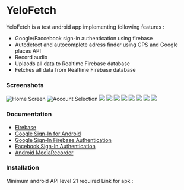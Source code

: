 # YeloFetch


YeloFetch is a test android app implementing following features : 

  - Google/Faccebook sign-in authentication using firebase
  - Autodetect and autocomplete adress finder using GPS and Google places API
  - Record audio 
  - Uplaods all data to Realtime Firebase database
  - Fetches all data from Realtime Firebase database

### Screenshots
 ![Home Screen](https://www.dropbox.com/s/61gz0xlqa3muvwb/Screenshot_20180524-144247.jpg?dl=1) 
 ![Account Selection](https://www.dropbox.com/s/ccs8lw3j05voip1/Screenshot_20180524-144253.jpg?dl=1)
 ![](https://www.dropbox.com/s/eiaoqzz0i9jur7v/Screenshot_20180524-144300.jpg?dl=1)
 ![](https://www.dropbox.com/s/zogesd30xyvi7zs/Screenshot_20180524-144308.jpg?dl=1)
 ![](https://www.dropbox.com/s/qu30445ih83j1gv/Screenshot_20180524-144315.jpg?dl=1)
 ![](https://www.dropbox.com/s/mh5ilw82qycq3h0/Screenshot_20180524-144321.jpg?dl=1)
 ![](https://www.dropbox.com/s/b0r8lan9kpafk5q/Screenshot_20180524-144341.jpg?dl=1)
 ![](https://www.dropbox.com/s/zfm1pph683rygw0/Screenshot_20180524-144347.jpg?dl=1)
 ![](https://www.dropbox.com/s/7em0tb0ephf6drh/Screenshot_20180524-144359.jpg?dl=1)
 ![](https://www.dropbox.com/s/h5h35xv21huo71d/Screenshot_20180524-144412.jpg?dl=1)

### Documentation

* [Firebase](https://firebase.google.com/)
* [Google Sign-In for Android](https://developers.google.com/identity/sign-in/android/start-integrating)
* [Google Sign-In Firebase Authentication](https://firebase.google.com/docs/auth/android/google-signin?authuser=1)
* [Facebook Sign-In Authentication](https://firebase.google.com/docs/auth/android/facebook-login?authuser=1)
* [Android MediaRecorder](https://developer.android.com/guide/topics/media/mediarecorder)

### Installation

Minimum android API level 21 required
Link for apk : 




